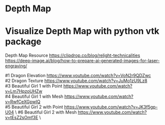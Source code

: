 # Depth Map
# Visualize Depth Map with python vtk package 

Depth Map Resource 
https://clipdrop.co/blog/relight-technicalities  
https://deep-image.ai/blog/how-to-prepare-ai-generated-images-for-laser-engraving/ 

#1 Dragon Elevation 
https://www.youtube.com/watch?v=VoN2r9QDZwc  \
#2 Dragon Texture
https://www.youtube.com/watch?v=JuMo1zU9Lz8  \
#3 Beautiful Girl 1 with Point
https://www.youtube.com/watch?v=Lm7HpzoUHZw  \
#4 Beautiful Girl 1 with Mesh 
https://www.youtube.com/watch?v=RwfCeXGpwIQ  \
#5 Beautiful Girl 2 with Point
https://www.youtube.com/watch?v=JK3f5gp-U04  \ 
#6 Beautiful Girl 2 with Mesh 
https://www.youtube.com/watch?v=tEsZ2sOmf3E  \

